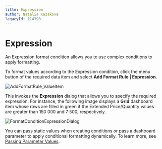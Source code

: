 ```yaml
---
title: Expression
author: Natalia Kazakova
legacyId: 114398
---
```

# Expression
An Expression format condition allows you to use complex conditions to apply formatting.

To format values according to the Expression condition, click the menu button of the required data item and select **Add Format Rule | Expression**.

![AddFormatRule_ValueItem](../../../../images/img118549.png)

This invokes the **Expression** dialog that allows you to specify the required expression. For instance, the following image displays a **Grid** dashboard item whose rows are filled in green if the Extended Price/Quantity values are greater than 150 000 and 7 500, respectively.

![FormatConditionExpressionDialog](../../../../images/img118595.png)

You can pass static values when creating conditions or pass a dashboard parameter to apply conditional formatting dynamically. To learn more, see [Passing Parameter Values](../../data-analysis/using-dashboard-parameters/passing-parameter-values.md).